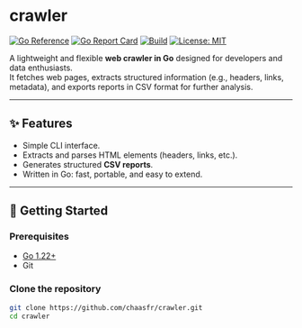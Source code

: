 # crawler

[![Go Reference](https://pkg.go.dev/badge/github.com/chaasfr/crawler.svg)](https://pkg.go.dev/github.com/chaasfr/crawler)
[![Go Report Card](https://goreportcard.com/badge/github.com/chaasfr/crawler)](https://goreportcard.com/report/github.com/chaasfr/crawler)
[![Build](https://github.com/chaasfr/crawler/actions/workflows/go.yml/badge.svg)](https://github.com/chaasfr/crawler/actions)
[![License: MIT](https://img.shields.io/badge/License-MIT-yellow.svg)](LICENSE)

A lightweight and flexible **web crawler in Go** designed for developers and data enthusiasts.  
It fetches web pages, extracts structured information (e.g., headers, links, metadata), and exports reports in CSV format for further analysis.

---

## ✨ Features
- Simple CLI interface.
- Extracts and parses HTML elements (headers, links, etc.).
- Generates structured **CSV reports**.
- Written in Go: fast, portable, and easy to extend.

---

## 🚀 Getting Started

### Prerequisites
- [Go 1.22+](https://go.dev/dl/)
- Git

### Clone the repository
```bash
git clone https://github.com/chaasfr/crawler.git
cd crawler
